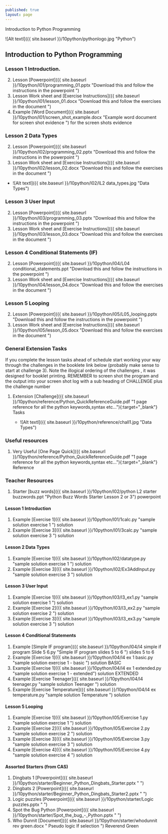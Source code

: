 ```yaml
---
published: true
layout: page
---
```

Introduction to Python Programming


![Alt textl]({{ site.baseurl }}/10python/pythonlogo.jpg "Python")


## Introduction to Python Programming

### Lesson 1  Introduction.

2. Lesson [Powerpoint]({{ site.baseurl }}/10python/l01/programming_01.pptx "Download this and follow the instructions in the powerpoint ")
1. Lesson Work sheet and [Exercise Instructions]({{ site.baseurl }}/10python/l01/lesson_01.docx "Download this and follow the exercises in the document ")
1. Example [Word Document]({{ site.baseurl }}/10python/l01/screen_shot_example.docx "Example word document for screen shot evidence ") for the screen shots evidence

### Lesson 2  Data Types

2. Lesson [Powerpoint]({{ site.baseurl }}/10python/l02/programming_02.pptx "Download this and follow the instructions in the powerpoint ")
1. Lesson Work sheet and [Exercise Instructions]({{ site.baseurl }}/10python/l02/lesson_02.docx "Download this and follow the exercises in the document ")
- ![Alt textl]({{ site.baseurl }}/10python/l02/lL2 data_types.jpg "Data Types")

### Lesson 3  User Input

2. Lesson [Powerpoint]({{ site.baseurl }}/10python/l03/programming_03.pptx "Download this and follow the instructions in the powerpoint ")
1. Lesson Work sheet and [Exercise Instructions]({{ site.baseurl }}/10python/l03/lesson_03.docx "Download this and follow the exercises in the document ")

### Lesson 4  Conditional Statements  (IF)

2. Lesson [Powerpoint]({{ site.baseurl }}/10python/l04/L04 conditional_statements.ppt "Download this and follow the instructions in the powerpoint ")
1. Lesson Work sheet and [Exercise Instructions]({{ site.baseurl }}/10python/l04/lesson_04.docx "Download this and follow the exercises in the document ")

### Lesson 5  Looping
2. Lesson [Powerpoint]({{ site.baseurl }}/10python/l05/L05_looping.pptx "Download this and follow the instructions in the powerpoint ")
1. Lesson Work sheet and [Exercise Instructions]({{ site.baseurl }}/10python/l05/lesson_05.docx "Download this and follow the exercises in the document ")

### General Extension Tasks

If you complete the lesson tasks ahead of schedule start working your way through the challenges in the booklete link below (probably make sense to start at challenge 3). Note the illogical ordering of the challenges , it was designed for booklet printing. REMEMBER to screen shot the program and the output into your screen shot log with a sub heading of CHALLENGE plus the challenge number

1. Extension [Challenge]({{ site.baseurl }}/10python/reference/Python_QuickReferenceGuide.pdf "1 page reference for all the python keywords,syntax etc..."){:target="_blank"} Tasks

	- ![Alt textl]({{ site.baseurl }}/10python/reference/chall1.jpg "Data Types")

### Useful resources

1. Very Useful [One Page Quick]({{ site.baseurl }}/10python/reference/Python_QuickReferenceGuide.pdf "1 page reference for all the python keywords,syntax etc..."){:target="_blank"} Reference


### Teacher Resources

1. Starter [buzz words]({{ site.baseurl }}/10python/l02/python L2 starter buzzwords.ppt "Python Buzz Words Starter Lesson 2 or 3") powerpoint


#### Lesson 1  Introduction

1. Example [Exercise 1]({{ site.baseurl }}/10python/l01/1calc.py "sample solution exercise 1 ") solution
1. Example [Exercise 3]({{ site.baseurl }}/10python/l01/3calc.py "sample solution exercise 3 ") solution

#### Lesson 2  Data Types

1. Example [Exercise 1]({{ site.baseurl }}/10python/l02/datatype.py "sample solution exercise 1 ") solution
1. Example [Exercise 3]({{ site.baseurl }}/10python/l02/Ex3AddInput.py "sample solution exercise 3 ") solution

#### Lesson 3  User Input

1. Example [Exercise 1]({{ site.baseurl }}/10python/l03/l3_ex1.py "sample solution exercise 1 ") solution
1. Example [Exercise 2]({{ site.baseurl }}/10python/l03/l3_ex2.py "sample solution exercise 2 ") solution
1. Example [Exercise 3]({{ site.baseurl }}/10python/l03/l3_ex3.py "sample solution exercise 3 ") solution

#### Lesson 4  Conditional Statements

1. Example [Simple IF program]({{ site.baseurl }}/10python/l04/l4 simple if program Slide 5 6.py "Simple IF program slides 5 to 6 ") slides 5 to 6 
1. Example [Exercise 1]({{ site.baseurl }}/10python/l04/l4 ex 1 basic.py "sample solution exercise 1 - basic ") solution BASIC
1. Example [Exercise 1]({{ site.baseurl }}/10python/l04/l4 ex 1 extended.py "sample solution exercise 1 - extended") solution EXTENDED
1. Example [Exercise Teenager]({{ site.baseurl }}/10python/l04/l4 teenager.py "sample solution Teenager ") solution
1. Example [Exercise Temperature]({{ site.baseurl }}/10python/l04/l4 ex temperature.py "sample solution Temperature ") solution 

#### Lesson 5  Looping

1. Example [Exercise 1]({{ site.baseurl }}/10python/l05/Exercise 1.py "sample solution exercise 1 ") solution
1. Example [Exercise 2]({{ site.baseurl }}/10python/l05/Exercise 2.py "sample solution exercise 2 ") solution
1. Example [Exercise 3]({{ site.baseurl }}/10python/l05/Exercise 3.py "sample solution exercise 3 ") solution
1. Example [Exercise 4]({{ site.baseurl }}/10python/l05/Exercise 4.py "sample solution exercise 4 ") solution

#### Assorted Starters (from CAS)

1. Dingbats 1 [Powerpoint]({{ site.baseurl }}/10python/starter/Beginner_Python_Dingbats_Starter.pptx "  ") 
1. Dingbats 2 [Powerpoint]({{ site.baseurl }}/10python/starter/Beginner_Python_Dingbats_Starter2.pptx "  ") 
1. Logic puzzles [Powerpoint]({{ site.baseurl }}/10python/starter/Logic puzzles.pptx "  ") 
1. Spot the Bug Python [Powerpoint]({{ site.baseurl }}/10python/starter/Spot_the_bug_-_Python.pptx "  ") 
1. Who Dunnit [Document]({{ site.baseurl }}/10python/starter/whodunnit   rev green.docx " Pseudo logic If selection ") Reverend Green









